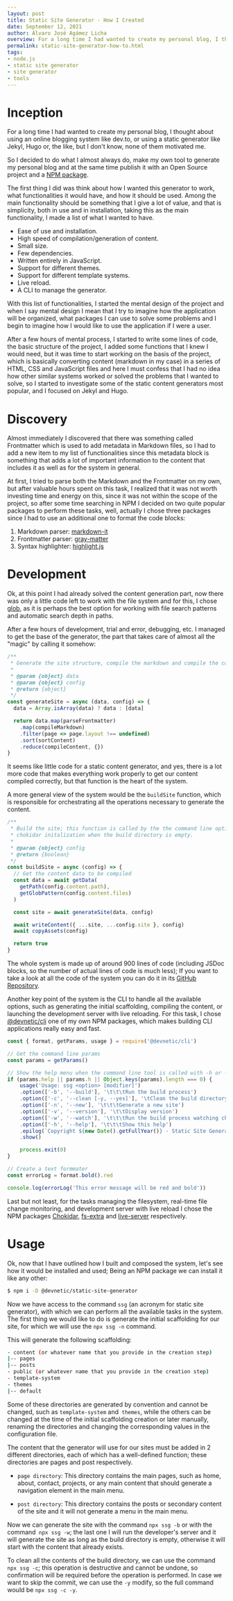 ```yaml
---
layout: post
title: Static Site Generator - How I Created
date: September 12, 2021
author: Álvaro José Agámez Licha
overview: For a long time I had wanted to create my personal blog, I thought about using an online blogging system like dev.to, or using a static generator like Jekyl, Hugo or the like, but I don't know, none of them motivated me.
permalink: static-site-generator-how-to.html
tags:
- node.js
- static site generator
- site generator
- tools
---
```


# Inception


For a long time I had wanted to create my personal blog, I thought about using an online blogging system like dev.to, or using a static generator like Jekyl, Hugo or, the like, but I don't know, none of them motivated me.

So I decided to do what I almost always do, make my own tool to generate my personal blog and at the same time publish it with an Open Source project and a <a href="https://www.npmjs.com/package/@devnetic/static-site-generator" target="_blank">NPM package</a>.

The first thing I did was think about how I wanted this generator to work, what functionalities it would have, and how it should be used. Among the main functionality should be something that I give a lot of value, and that is simplicity, both in use and in installation, taking this as the main functionality, I made a list of what I wanted to have.

- Ease of use and installation.
- High speed of compilation/generation of content.
- Small size.
- Few dependencies.
- Written entirely in JavaScript.
- Support for different themes.
- Support for different template systems.
- Live reload.
- A CLI to manage the generator.

With this list of functionalities, I started the mental design of the project and when I say mental design I mean that I try to imagine how the application will be organized, what packages I can use to solve some problems and I begin to imagine how I would like to use the application if I were a user.

After a few hours of mental process, I started to write some lines of code, the basic structure of the project, I added some functions that I knew I would need, but it was time to start working on the basis of the project, which is basically converting content (markdown in my case) in a series of HTML, CSS and JavaScript files and here I must confess that I had no idea how other similar systems worked or solved the problems that I wanted to solve, so I started to investigate some of the static content generators most popular, and I focused on Jekyl and Hugo.

# Discovery

Almost immediately I discovered that there was something called Frontmatter which is used to add metadata in Markdown files, so I had to add a new item to my list of functionalities since this metadata block is something that adds a lot of important information to the content that includes it as well as for the system in general.

At first, I tried to parse both the Markdown and the Frontmatter on my own, but after valuable hours spent on this task, I realized that it was not worth investing time and energy on this, since it was not within the scope of the project, so after some time searching in NPM I decided on two quite popular packages to perform these tasks, well, actually I chose three packages since I had to use an additional one to format the code blocks:

1. Markdown parser: [markdown-it](https://www.npmjs.com/package/markdown-it)
2. Frontmatter parser: [gray-matter](https://www.npmjs.com/package/gray-matter)
3. Syntax highlighter: [highlight.js](https://www.npmjs.com/package/highlight.js)

# Development

Ok, at this point I had already solved the content generation part, now there was only a little code left to work with the file system and for this, I chose [glob](https://www.npmjs.com/package/glob ), as it is perhaps the best option for working with file search patterns and automatic search depth in paths.

After a few hours of development, trial and error, debugging, etc. I managed to get the base of the generator, the part that takes care of almost all the "magic" by calling it somehow:

```javascript
/**
 * Generate the site structure, compile the markdown and compile the content
 *
 * @param {object} data
 * @param {object} config
 * @return {object}
 */
const generateSite = async (data, config) => {
  data = Array.isArray(data) ? data : [data]

  return data.map(parseFrontmatter)
    .map(compileMarkdown)
    .filter(page => page.layout !== undefined)
    .sort(sortContent)
    .reduce(compileContent, {})
}
```

It seems like little code for a static content generator, and yes, there is a lot more code that makes everything work properly to get our content compiled correctly, but that function is the heart of the system.

A more general view of the system would be the `buildSite` function, which is responsible for orchestrating all the operations necessary to generate the content.

```javascript
/**
 * Build the site; this function is called by the the command line option and by
 * chokidar initalization when the build directory is empty.
 *
 * @param {object} config
 * @return {boolean}
 */
const buildSite = async (config) => {
  // Get the content data to be compiled
  const data = await getData(
    getPath(config.content.path),
    getGlobPattern(config.content.files)
  )

  const site = await generateSite(data, config)

  await writeContent({ ...site, ...config.site }, config)
  await copyAssets(config)

  return true
}
```

The whole system is made up of around 900 lines of code (including JSDoc blocks, so the number of actual lines of code is much less); If you want to take a look at all the code of the system you can do it in its [GitHub Repository](https://github.com/aagamezl/static-site-generator).

Another key point of the system is the CLI to handle all the available options, such as generating the initial scaffolding, compiling the content, or launching the development server with live reloading. For this task, I chose [@devnetic/cli](https://www.npmjs.com/package/@devnetic/cli) one of my own NPM packages, which makes building CLI applications really easy and fast.

```javascript
const { format, getParams, usage } = require('@devnetic/cli')

// Get the command line params
const params = getParams()

// Show the help menu when the command line tool is called with -h or --help param
if (params.help || params.h || Object.keys(params).length === 0) {
    usage('Usage: ssg <option> [modifier]')
    .option(['-b', '--build'], '\t\t\tRun the build process')
    .option(['-c', '--clean [-y, --yes]'], '\tClean the build directory')
    .option(['-n', '--new'], '\t\t\tGenerate a new site')
    .option(['-v', '--version'], '\t\tDisplay version')
    .option(['-w', '--watch'], '\t\t\tRun the build process watching changes')
    .option(['-h', '--help'], '\t\t\tShow this help')
    .epilog(`Copyright ${new Date().getFullYear()} - Static Site Generator`)
    .show()

    process.exit(0)
}

// Create a text formmater
const errorLog = format.bold().red

console.log(errorLog('This error message will be red and bold'))
```

Last but not least, for the tasks managing the filesystem, real-time file change monitoring, and development server with live reload I chose the NPM packages [Chokidar](https://www.npmjs.com/package/chokidar), [fs-extra](https://www.npmjs.com/package/fs-extra) and [live-server](https://www.npmjs.com/package/live-server)  respectively.

# Usage

Ok, now that I have outlined how I built and composed the system, let's see how it would be installed and used; Being an NPM package we can install it like any other:

```bash
$ npm i -D @devnetic/static-site-generator
```

Now we have access to the command `ssg` (an acronym for static site generator), with which we can perform all the available tasks in the system. The first thing we would like to do is generate the initial scaffolding for our site, for which we will use the `npx ssg -n` command.

This will generate the following scaffolding:

```bash
- content (or whatever name that you provide in the creation step)
|-- pages
|-- posts
- public (or whatever name that you provide in the creation step)
- template-system
- themes
|-- default
```

Some of these directories are generated by convention and cannot be changed, such as `template-system` and` themes`, while the others can be changed at the time of the initial scaffolding creation or later manually, renaming the directories and changing the corresponding values in the configuration file.

The content that the generator will use for our sites must be added in 2 different directories, each of which has a well-defined function; these directories are pages and post respectively.

- `page directory`: This directory contains the main pages, such as home, about, contact, projects, or any main content that should generate a navigation element in the main menu.

- `post directory`: This directory contains the posts or secondary content of the site and it will not generate a menu in the main menu.

Now we can generate the site with the command `npx ssg -b` or with the command` npx ssg -w`; the last one I will run the developer's server and it will generate the site as long as the build directory is empty, otherwise it will start with the content that already exists.

To clean all the contents of the build directory, we can use the command `npx ssg -c`; this operation is destructive and cannot be undone, so confirmation will be required before the operation is performed. In case we want to skip the commit, we can use the `-y` modify, so the full command would be `npx ssg -c -y`.